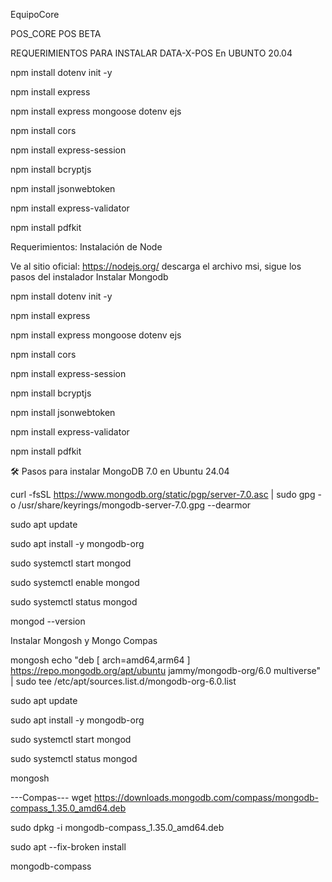 
EquipoCore

POS_CORE
POS BETA

REQUERIMIENTOS PARA INSTALAR DATA-X-POS En UBUNTO 20.04 

npm install dotenv init -y

npm install express

npm install express mongoose dotenv ejs

npm install cors

npm install express-session

npm install bcryptjs

npm install jsonwebtoken

npm install express-validator

npm install pdfkit

Requerimientos:
Instalación de Node 

Ve al sitio oficial: https://nodejs.org/
descarga el archivo msi, sigue los pasos del instalador
Instalar Mongodb

npm install dotenv init -y

npm install express

npm install express mongoose dotenv ejs

npm install cors

npm install express-session

npm install bcryptjs

npm install jsonwebtoken

npm install express-validator

npm install pdfkit

🛠️ Pasos para instalar MongoDB 7.0 en Ubuntu 24.04

curl -fsSL https://www.mongodb.org/static/pgp/server-7.0.asc | sudo gpg -o /usr/share/keyrings/mongodb-server-7.0.gpg --dearmor

sudo apt update

sudo apt install -y mongodb-org

sudo systemctl start mongod

sudo systemctl enable mongod

sudo systemctl status mongod

mongod --version

Instalar Mongosh y Mongo Compas 

mongosh
echo "deb [ arch=amd64,arm64 ] https://repo.mongodb.org/apt/ubuntu jammy/mongodb-org/6.0 multiverse" | sudo tee /etc/apt/sources.list.d/mongodb-org-6.0.list

sudo apt update

sudo apt install -y mongodb-org

sudo systemctl start mongod

sudo systemctl status mongod

mongosh

---Compas---
wget https://downloads.mongodb.com/compass/mongodb-compass_1.35.0_amd64.deb

sudo dpkg -i mongodb-compass_1.35.0_amd64.deb

sudo apt --fix-broken install

mongodb-compass








